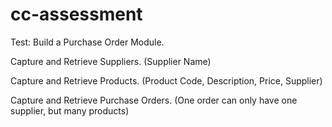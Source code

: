 # cc-assessment

Test: Build a Purchase Order Module.

Capture and Retrieve Suppliers. (Supplier Name)

Capture and Retrieve Products. (Product Code, Description, Price, Supplier)

Capture and Retrieve Purchase Orders. (One order can only have one supplier, but many products)
